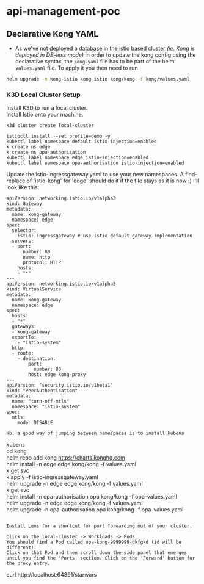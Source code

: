 # api-management-poc

## Declarative Kong YAML

- As we've not deployed a database in the istio based cluster _(ie. Kong is deployed in DB-less mode)_ in order to
  update the kong config using the declarative syntax, the `kong.yaml` file has to be part of the helm `values.yaml`
  file. To apply it you then need to run
```sh
helm upgrade -n kong-istio kong-istio kong/kong -f kong/values.yaml
```

### K3D Local Cluster Setup
Install K3D to run a local cluster.    
Install Istio onto your machine.
```
k3d cluster create local-cluster    

istioctl install --set profile=demo -y    
kubectl label namespace default istio-injection=enabled     
k create ns edge    
k create ns opa-authorisation     
kubectl label namespace edge istio-injection=enabled     
kubectl label namespace opa-authorisation istio-injection=enabled     
```

Update the istio-ingressgateway.yaml to use your new namespaces. A find-replace of 'istio-kong' for 'edge' should do it if the file stays as it is now :)
I'll look like this:
```
apiVersion: networking.istio.io/v1alpha3
kind: Gateway
metadata:
  name: kong-gateway
  namespace: edge
spec:
  selector:
    istio: ingressgateway # use Istio default gateway implementation
  servers:
  - port:
      number: 80
      name: http
      protocol: HTTP
    hosts:
    - "*"
---
apiVersion: networking.istio.io/v1alpha3
kind: VirtualService
metadata:
  name: kong-gateway
  namespace: edge
spec:
  hosts:
  - "*"
  gateways:
  - kong-gateway
  exportTo:
    - "istio-system"
  http:
  - route:
    - destination:
        port:
          number: 80
        host: edge-kong-proxy
---
apiVersion: "security.istio.io/v1beta1"
kind: "PeerAuthentication"
metadata:
  name: "turn-off-mtls"
  namespace: "istio-system"
spec:
  mtls:
    mode: DISABLE
```

```
Nb. a good way of jumping between namespaces is to install kubens
```
kubens     
cd kong    
helm repo add kong https://charts.konghq.com      
helm install -n edge edge kong/kong -f values.yaml     
k get svc      
k apply -f istio-ingressgateway.yaml     
helm upgrade -n edge edge kong/kong -f values.yaml      
k get svc      
helm install -n opa-authorisation opa kong/kong -f opa-values.yaml     
helm upgrade -n edge edge kong/kong -f values.yaml     
helm upgrade -n opa-authorisation opa kong/kong -f opa-values.yaml     
```

Install Lens for a shortcut for port forwarding out of your cluster.

Click on the local-cluster -> Workloads -> Pods.
You should find a Pod called opa-kong-9999999-dkfgkd (id will be different).
Click on that Pod and then scroll down the side panel that emerges until you find the 'Ports' section. Click on the 'Forward' button for the proxy entry.
```
curl http://localhost:64891/starwars
```


